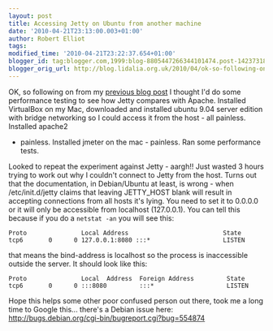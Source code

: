```yaml
---
layout: post
title: Accessing Jetty on Ubuntu from another machine
date: '2010-04-21T23:13:00.003+01:00'
author: Robert Elliot
tags: 
modified_time: '2010-04-21T23:22:37.654+01:00'
blogger_id: tag:blogger.com,1999:blog-8805447266344101474.post-142373186234879456
blogger_orig_url: http://blog.lidalia.org.uk/2010/04/ok-so-following-on-from-my-previous.html
---
```


OK, so following on from my [previous blog
post](2010/04/web-application-architecture-do-i.html) I thought I'd do some
performance testing to see how Jetty compares with Apache. Installed VirtualBox
on my Mac, downloaded and installed ubuntu 9.04 server edition with bridge
networking so I could access it from the host - all painless. Installed apache2
- painless. Installed jmeter on the mac - painless. Ran some performance tests.

Looked to repeat the experiment against Jetty - aargh!! Just wasted 3 hours
trying to work out why I couldn't connect to Jetty from the host. Turns out that
the documentation, in Debian/Ubuntu at least, is wrong - when /etc/init.d/jetty
claims that leaving JETTY_HOST blank will result in accepting connections from
all hosts it's lying.  You need to set it to 0.0.0.0 or it will only be
accessible from localhost (127.0.0.1). You can tell this because if you do a
`netstat -an` you will see this:
```
Proto               Local Address                          State
tcp6       0      0 127.0.0.1:8080 :::*                    LISTEN
```
that means the bind-address is localhost so the process is inaccessible outside 
the server. It should look like this:
```
Proto               Local  Address  Foreign Address         State
tcp6       0      0 :::8080         :::*                    LISTEN
```

Hope this helps some other poor confused person out there, took me a long time
to Google this... there's a Debian issue here:
http://bugs.debian.org/cgi-bin/bugreport.cgi?bug=554874
